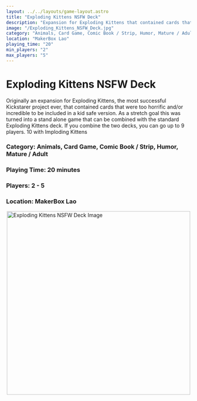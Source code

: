 ```yaml
---
layout: ../../layouts/game-layout.astro
title: "Exploding Kittens NSFW Deck"
description: "Expansion for Exploding Kittens that contained cards that were too horrific and/or incredible to be included in a kid safe version."
image: "/Exploding_Kittens_NSFW_Deck.jpg"
category: "Animals, Card Game, Comic Book / Strip, Humor, Mature / Adult"
location: "MakerBox Lao"
playing_time: "20"
min_players: "2"
max_players: "5"
---
```

# Exploding Kittens NSFW Deck

Originally an expansion for Exploding Kittens, the most successful Kickstarer project ever, that contained cards that were too horrific and/or incredible to be included in a kid safe version. As a stretch goal this was turned into a stand alone game that can be combined with the standard Exploding Kittens deck. If you combine the two decks, you can go up to 9 players. 10 with Imploding Kittens  

### Category: Animals, Card Game, Comic Book / Strip, Humor, Mature / Adult

### Playing Time: 20 minutes

### Players: 2 - 5

### Location: MakerBox Lao

<img src="/Exploding_Kittens_NSFW_Deck.jpg" alt="Exploding Kittens NSFW Deck Image" width="500" style="display: block; margin: 0 auto">

    